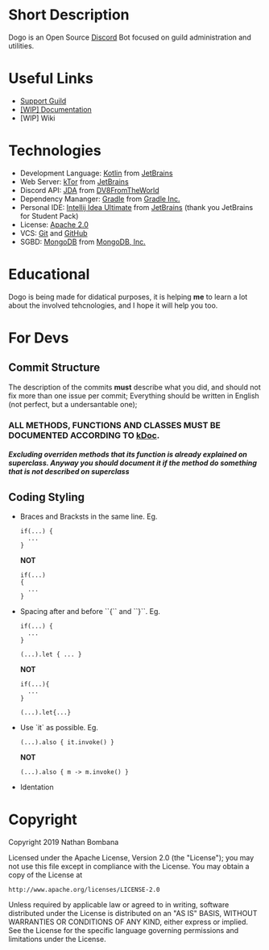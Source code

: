 # Short Description
Dogo is an Open Source <a href="discordapp.com">Discord</a> Bot focused on guild administration and utilities.

# Useful Links
<ul>
  <li><a href="https://discord.gg/gKpCPms">Support Guild</a></li>
  <li><a href="https://github.com/DogoBot/Dogo/wiki">[WIP] Documentation</a></li>
  <li><a>[WIP] Wiki</a></li>
</ul>

# Technologies
<ul>
  <li>Development Language: <a href="https://kotlinlang.org">Kotlin</a> from <a href="https://www.jetbrains.com">JetBrains</a></li>
  <li>Web Server: <a href="https://ktor.io">kTor</a> from <a href="https://www.jetbrains.com">JetBrains</a></li>
  <li>Discord API: <a href="https://github.com/DV8FromTheWorld/JDA">JDA</a> from <a href="https://github.com/DV8FromTheWorld">DV8FromTheWorld</a></li>
  <li>Dependency Mananger: <a href="https://gradle.org">Gradle</a> from <a href="https://gradle.org">Gradle Inc.</a>
  <li>Personal IDE: <a href="https://www.jetbrains.com/idea/">Intellij Idea Ultimate</a> from <a href="https://www.jetbrains.com">JetBrains</a> (thank you JetBrains for Student Pack)</li>
  <li>License: <a href="http://www.apache.org/licenses/LICENSE-2.0">Apache 2.0</a></li>
  <li>VCS: <a href="https://git-scm.com">Git</a> and <a href="https://github.com/">GitHub</a></li>
  <li>SGBD: <a href="https://www.mongodb.com">MongoDB</a> from <a href="https://www.mongodb.com"">MongoDB, Inc.</a></li>
</ul>

# Educational
<p>
Dogo is being made for didatical purposes, it is helping <b>me</b> to learn a lot about the involved tehcnologies, and I hope it will help you too. 
</p>

# For Devs
## Commit Structure
The description of the commits <b>must</b> describe what you did, and should not fix more than one issue per commit;
Everything should be written in English (not perfect, but a undersantable one);
<h3><b>ALL METHODS, FUNCTIONS AND CLASSES MUST BE DOCUMENTED ACCORDING TO <a href="https://kotlinlang.org/docs/reference/kotlin-doc.html"a>kDoc</a>.</b></h3>
<h5>Excluding overriden methods that its function is already explained on superclass. Anyway you should document it if the method do something that is not described on superclass</h5>

## Coding Styling
<ul>
  <li>
    Braces and Bracksts in the same line. Eg.
    
    if(...) {
      ...
    }
    
<b>NOT</b>
    
    if(...)
    {
      ...
    }
    
</li>
    
  <li>
    Spacing after and before ``{`` and ``}``. Eg.
    
    if(...) {
      ...
    }
    
    (...).let { ... }
<b>NOT</b>

    if(...){
      ...
    }
    
    (...).let{...}
    
</li>
<li>
    Use `it` as possible. Eg.
    
    (...).also { it.invoke() }
<b>NOT</b>
    
    (...).also { m -> m.invoke() }
</li>
<li>Identation</li>
 </ul>

# Copyright
Copyright 2019 Nathan Bombana

Licensed under the Apache License, Version 2.0 (the "License");
you may not use this file except in compliance with the License.
You may obtain a copy of the License at

    http://www.apache.org/licenses/LICENSE-2.0

Unless required by applicable law or agreed to in writing, software
distributed under the License is distributed on an "AS IS" BASIS,
WITHOUT WARRANTIES OR CONDITIONS OF ANY KIND, either express or implied.
See the License for the specific language governing permissions and
limitations under the License.

